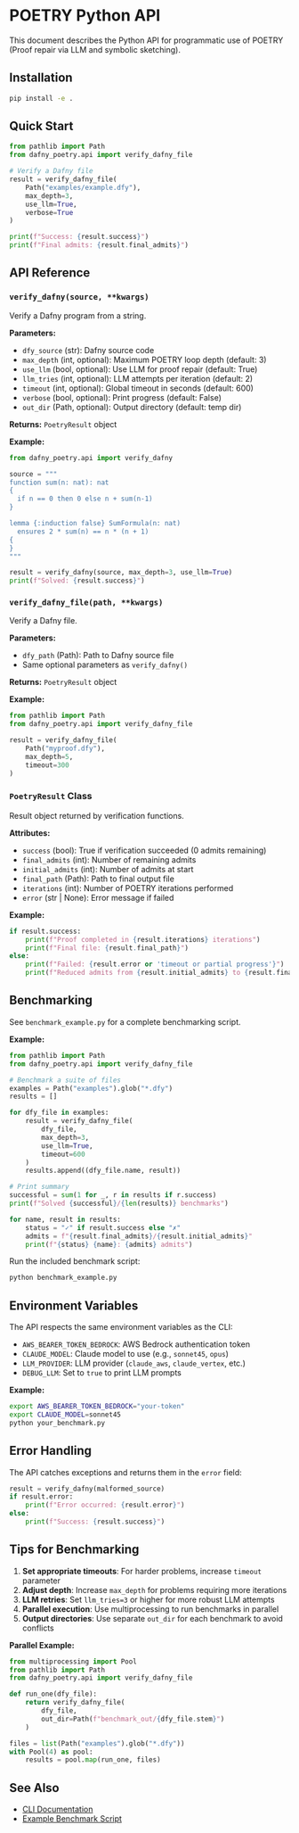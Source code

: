 # POETRY Python API

This document describes the Python API for programmatic use of POETRY (Proof repair via LLM and symbolic sketching).

## Installation

```bash
pip install -e .
```

## Quick Start

```python
from pathlib import Path
from dafny_poetry.api import verify_dafny_file

# Verify a Dafny file
result = verify_dafny_file(
    Path("examples/example.dfy"),
    max_depth=3,
    use_llm=True,
    verbose=True
)

print(f"Success: {result.success}")
print(f"Final admits: {result.final_admits}")
```

## API Reference

### `verify_dafny(source, **kwargs)`

Verify a Dafny program from a string.

**Parameters:**
- `dfy_source` (str): Dafny source code
- `max_depth` (int, optional): Maximum POETRY loop depth (default: 3)
- `use_llm` (bool, optional): Use LLM for proof repair (default: True)
- `llm_tries` (int, optional): LLM attempts per iteration (default: 2)
- `timeout` (int, optional): Global timeout in seconds (default: 600)
- `verbose` (bool, optional): Print progress (default: False)
- `out_dir` (Path, optional): Output directory (default: temp dir)

**Returns:** `PoetryResult` object

**Example:**
```python
from dafny_poetry.api import verify_dafny

source = """
function sum(n: nat): nat
{
  if n == 0 then 0 else n + sum(n-1)
}

lemma {:induction false} SumFormula(n: nat)
  ensures 2 * sum(n) == n * (n + 1)
{
}
"""

result = verify_dafny(source, max_depth=3, use_llm=True)
print(f"Solved: {result.success}")
```

### `verify_dafny_file(path, **kwargs)`

Verify a Dafny file.

**Parameters:**
- `dfy_path` (Path): Path to Dafny source file
- Same optional parameters as `verify_dafny()`

**Returns:** `PoetryResult` object

**Example:**
```python
from pathlib import Path
from dafny_poetry.api import verify_dafny_file

result = verify_dafny_file(
    Path("myproof.dfy"),
    max_depth=5,
    timeout=300
)
```

### `PoetryResult` Class

Result object returned by verification functions.

**Attributes:**
- `success` (bool): True if verification succeeded (0 admits remaining)
- `final_admits` (int): Number of remaining admits
- `initial_admits` (int): Number of admits at start
- `final_path` (Path): Path to final output file
- `iterations` (int): Number of POETRY iterations performed
- `error` (str | None): Error message if failed

**Example:**
```python
if result.success:
    print(f"Proof completed in {result.iterations} iterations")
    print(f"Final file: {result.final_path}")
else:
    print(f"Failed: {result.error or 'timeout or partial progress'}")
    print(f"Reduced admits from {result.initial_admits} to {result.final_admits}")
```

## Benchmarking

See `benchmark_example.py` for a complete benchmarking script.

**Example:**
```python
from pathlib import Path
from dafny_poetry.api import verify_dafny_file

# Benchmark a suite of files
examples = Path("examples").glob("*.dfy")
results = []

for dfy_file in examples:
    result = verify_dafny_file(
        dfy_file,
        max_depth=3,
        use_llm=True,
        timeout=600
    )
    results.append((dfy_file.name, result))

# Print summary
successful = sum(1 for _, r in results if r.success)
print(f"Solved {successful}/{len(results)} benchmarks")

for name, result in results:
    status = "✓" if result.success else "✗"
    admits = f"{result.final_admits}/{result.initial_admits}"
    print(f"{status} {name}: {admits} admits")
```

Run the included benchmark script:
```bash
python benchmark_example.py
```

## Environment Variables

The API respects the same environment variables as the CLI:

- `AWS_BEARER_TOKEN_BEDROCK`: AWS Bedrock authentication token
- `CLAUDE_MODEL`: Claude model to use (e.g., `sonnet45`, `opus`)
- `LLM_PROVIDER`: LLM provider (`claude_aws`, `claude_vertex`, etc.)
- `DEBUG_LLM`: Set to `true` to print LLM prompts

**Example:**
```bash
export AWS_BEARER_TOKEN_BEDROCK="your-token"
export CLAUDE_MODEL=sonnet45
python your_benchmark.py
```

## Error Handling

The API catches exceptions and returns them in the `error` field:

```python
result = verify_dafny(malformed_source)
if result.error:
    print(f"Error occurred: {result.error}")
else:
    print(f"Success: {result.success}")
```

## Tips for Benchmarking

1. **Set appropriate timeouts**: For harder problems, increase `timeout` parameter
2. **Adjust depth**: Increase `max_depth` for problems requiring more iterations
3. **LLM retries**: Set `llm_tries=3` or higher for more robust LLM attempts
4. **Parallel execution**: Use multiprocessing to run benchmarks in parallel
5. **Output directories**: Use separate `out_dir` for each benchmark to avoid conflicts

**Parallel Example:**
```python
from multiprocessing import Pool
from pathlib import Path
from dafny_poetry.api import verify_dafny_file

def run_one(dfy_file):
    return verify_dafny_file(
        dfy_file,
        out_dir=Path(f"benchmark_out/{dfy_file.stem}")
    )

files = list(Path("examples").glob("*.dfy"))
with Pool(4) as pool:
    results = pool.map(run_one, files)
```

## See Also

- [CLI Documentation](README.md)
- [Example Benchmark Script](benchmark_example.py)

